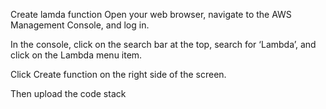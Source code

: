 Create lamda function
Open your web browser, navigate to the AWS Management Console, and log in.

In the console, click on the search bar at the top, search for ‘Lambda’, and click on the Lambda menu item.

Click Create function on the right side of the screen.

Then upload the code stack
